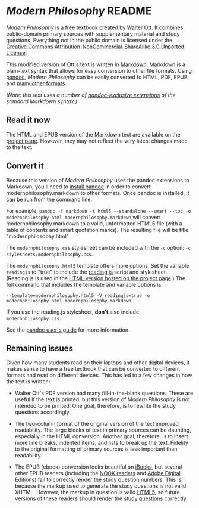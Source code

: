 # _Modern Philosophy_ README

_Modern Philosophy_ is a free textbook created by
[Walter Ott](https://filebox.vt.edu/users/ottw/ott.htm).  It combines
public-domain primary sources with supplementary material and study
questions. Everything not in the public domain is licensed under the
[Creative Commons Attribution-NonCommercial-ShareAlike 3.0 Unported License](http://creativecommons.org/licenses/by-nc-sa/3.0/).

This modified version of Ott's text is written in
[Markdown](http://daringfireball.net/projects/markdown/).  Markdown is
a plain-text syntax that allows for easy conversion to other file
formats.  Using [pandoc](http://johnmacfarlane.net/pandoc/), _Modern
Philosophy_ can be easily converted to HTML, PDF, EPUB, and
[many other formats](http://johnmacfarlane.net/pandoc/README.html#options).

_(Note: this text uses a number of
[pandoc-exclusive extensions](http://johnmacfarlane.net/pandoc/README.html#pandocs-markdown)
of the standard Markdown syntax.)_

## Read it now

The HTML and EPUB version of the Markdown text are available on the
[project page](http://grumble.github.com/modernphilosophy).  However,
they may not reflect the very latest changes made to the text.

## Convert it

Because this version of _Modern Philosophy_ uses the pandoc extensions
to Markdown, you'll need to
[install pandoc](http://johnmacfarlane.net/pandoc/installing.html) in
order to convert modernphilosophy.markdown to other formats.  Once
pandoc is installed, it can be run from the command line.

For example, `pandoc -f markdown -t html5 --standalone --smart --toc
-o modernphilosophy.html modernphilosophy.markdown` will convert
modernphilosophy.markdown to a valid, unformatted HTML5 file (with a table of
contents and smart quotation marks).  The resulting file will be title
"modernphilosophy.html"

The `modernphilosophy.css` stylesheet can be included with the `-c`
option: `-c stylesheets/modernphilosophy.css`.

The `modernphilosophy.html5` template offers more options.  Set the
variable `readingjs` to "true" to include the
[reading.js](http://github.com/grumble/reading.js) script and
stylesheet.  (Reading.js is used in the
[HTML version hosted on the project page](http://grumble.github.com/modernphilosophy/modernphilosophy.html).)
The full command that includes the template and variable options is:

``` pandoc -f markdown -t html5 --smart
--template=modernphilosophy.html5 -V readingjs=true -o
modernphilosophy.html modernphilosophy.markdown
```

If you use the reading.js stylesheet, **don't** also include
`modernphilosophy.css`.

See the
[pandoc user's guide](http://johnmacfarlane.net/pandoc/README.html)
for more information.

## Remaining issues

Given how many students read on their laptops and other digital
devices, it makes sense to have a free textbook that can be converted
to different formats and read on different devices.  This has led to a
few changes in how the text is written:

- Walter Ott's PDF version had many fill-in-the-blank questions.
  These are useful if the text is printed, but this version of _Modern
  Philosophy_ is not intended to be printed.  One goal, therefore, is
  to rewrite the study questions accordingly.

- The two-column format of the original version of the text improved
  readability.  The large blocks of text in primary sources can be
  daunting, especially in the HTML conversion.  Another goal,
  therefore, is to insert more line breaks, indented items, and lists
  to break up the text.  Fidelity to the original formatting of
  primary sources is less important than readability.

- The EPUB (ebook) conversion looks beautiful on
  [iBooks](https://www.apple.com/ipad/built-in-apps/#ibooks), but
  several other EPUB readers (including the
  [NOOK readers](https://www.barnesandnoble.com/u/nook/379003208) and
  [Adobe Digital Editions](http://www.adobe.com/products/digitaleditions/))
  fail to correctly render the study question numbers.  This is
  because the markup used to generate the study questions is not valid
  XHTML.  However, the markup in question is valid
  [HTML5](http://dev.w3.org/html5/spec/the-ol-element.html#the-ol-element),
  so future versions of these readers should render the study
  questions correctly.
